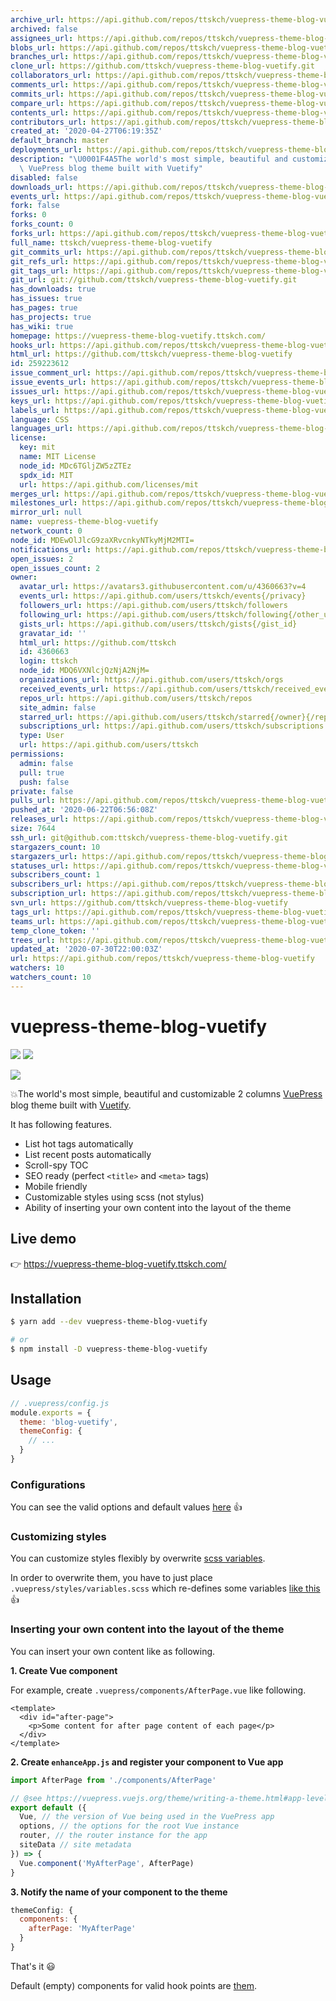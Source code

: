 ```yaml
---
archive_url: https://api.github.com/repos/ttskch/vuepress-theme-blog-vuetify/{archive_format}{/ref}
archived: false
assignees_url: https://api.github.com/repos/ttskch/vuepress-theme-blog-vuetify/assignees{/user}
blobs_url: https://api.github.com/repos/ttskch/vuepress-theme-blog-vuetify/git/blobs{/sha}
branches_url: https://api.github.com/repos/ttskch/vuepress-theme-blog-vuetify/branches{/branch}
clone_url: https://github.com/ttskch/vuepress-theme-blog-vuetify.git
collaborators_url: https://api.github.com/repos/ttskch/vuepress-theme-blog-vuetify/collaborators{/collaborator}
comments_url: https://api.github.com/repos/ttskch/vuepress-theme-blog-vuetify/comments{/number}
commits_url: https://api.github.com/repos/ttskch/vuepress-theme-blog-vuetify/commits{/sha}
compare_url: https://api.github.com/repos/ttskch/vuepress-theme-blog-vuetify/compare/{base}...{head}
contents_url: https://api.github.com/repos/ttskch/vuepress-theme-blog-vuetify/contents/{+path}
contributors_url: https://api.github.com/repos/ttskch/vuepress-theme-blog-vuetify/contributors
created_at: '2020-04-27T06:19:35Z'
default_branch: master
deployments_url: https://api.github.com/repos/ttskch/vuepress-theme-blog-vuetify/deployments
description: "\U0001F4A5The world's most simple, beautiful and customizable 2 columns\
  \ VuePress blog theme built with Vuetify"
disabled: false
downloads_url: https://api.github.com/repos/ttskch/vuepress-theme-blog-vuetify/downloads
events_url: https://api.github.com/repos/ttskch/vuepress-theme-blog-vuetify/events
fork: false
forks: 0
forks_count: 0
forks_url: https://api.github.com/repos/ttskch/vuepress-theme-blog-vuetify/forks
full_name: ttskch/vuepress-theme-blog-vuetify
git_commits_url: https://api.github.com/repos/ttskch/vuepress-theme-blog-vuetify/git/commits{/sha}
git_refs_url: https://api.github.com/repos/ttskch/vuepress-theme-blog-vuetify/git/refs{/sha}
git_tags_url: https://api.github.com/repos/ttskch/vuepress-theme-blog-vuetify/git/tags{/sha}
git_url: git://github.com/ttskch/vuepress-theme-blog-vuetify.git
has_downloads: true
has_issues: true
has_pages: true
has_projects: true
has_wiki: true
homepage: https://vuepress-theme-blog-vuetify.ttskch.com/
hooks_url: https://api.github.com/repos/ttskch/vuepress-theme-blog-vuetify/hooks
html_url: https://github.com/ttskch/vuepress-theme-blog-vuetify
id: 259223612
issue_comment_url: https://api.github.com/repos/ttskch/vuepress-theme-blog-vuetify/issues/comments{/number}
issue_events_url: https://api.github.com/repos/ttskch/vuepress-theme-blog-vuetify/issues/events{/number}
issues_url: https://api.github.com/repos/ttskch/vuepress-theme-blog-vuetify/issues{/number}
keys_url: https://api.github.com/repos/ttskch/vuepress-theme-blog-vuetify/keys{/key_id}
labels_url: https://api.github.com/repos/ttskch/vuepress-theme-blog-vuetify/labels{/name}
language: CSS
languages_url: https://api.github.com/repos/ttskch/vuepress-theme-blog-vuetify/languages
license:
  key: mit
  name: MIT License
  node_id: MDc6TGljZW5zZTEz
  spdx_id: MIT
  url: https://api.github.com/licenses/mit
merges_url: https://api.github.com/repos/ttskch/vuepress-theme-blog-vuetify/merges
milestones_url: https://api.github.com/repos/ttskch/vuepress-theme-blog-vuetify/milestones{/number}
mirror_url: null
name: vuepress-theme-blog-vuetify
network_count: 0
node_id: MDEwOlJlcG9zaXRvcnkyNTkyMjM2MTI=
notifications_url: https://api.github.com/repos/ttskch/vuepress-theme-blog-vuetify/notifications{?since,all,participating}
open_issues: 2
open_issues_count: 2
owner:
  avatar_url: https://avatars3.githubusercontent.com/u/4360663?v=4
  events_url: https://api.github.com/users/ttskch/events{/privacy}
  followers_url: https://api.github.com/users/ttskch/followers
  following_url: https://api.github.com/users/ttskch/following{/other_user}
  gists_url: https://api.github.com/users/ttskch/gists{/gist_id}
  gravatar_id: ''
  html_url: https://github.com/ttskch
  id: 4360663
  login: ttskch
  node_id: MDQ6VXNlcjQzNjA2NjM=
  organizations_url: https://api.github.com/users/ttskch/orgs
  received_events_url: https://api.github.com/users/ttskch/received_events
  repos_url: https://api.github.com/users/ttskch/repos
  site_admin: false
  starred_url: https://api.github.com/users/ttskch/starred{/owner}{/repo}
  subscriptions_url: https://api.github.com/users/ttskch/subscriptions
  type: User
  url: https://api.github.com/users/ttskch
permissions:
  admin: false
  pull: true
  push: false
private: false
pulls_url: https://api.github.com/repos/ttskch/vuepress-theme-blog-vuetify/pulls{/number}
pushed_at: '2020-06-22T06:56:08Z'
releases_url: https://api.github.com/repos/ttskch/vuepress-theme-blog-vuetify/releases{/id}
size: 7644
ssh_url: git@github.com:ttskch/vuepress-theme-blog-vuetify.git
stargazers_count: 10
stargazers_url: https://api.github.com/repos/ttskch/vuepress-theme-blog-vuetify/stargazers
statuses_url: https://api.github.com/repos/ttskch/vuepress-theme-blog-vuetify/statuses/{sha}
subscribers_count: 1
subscribers_url: https://api.github.com/repos/ttskch/vuepress-theme-blog-vuetify/subscribers
subscription_url: https://api.github.com/repos/ttskch/vuepress-theme-blog-vuetify/subscription
svn_url: https://github.com/ttskch/vuepress-theme-blog-vuetify
tags_url: https://api.github.com/repos/ttskch/vuepress-theme-blog-vuetify/tags
teams_url: https://api.github.com/repos/ttskch/vuepress-theme-blog-vuetify/teams
temp_clone_token: ''
trees_url: https://api.github.com/repos/ttskch/vuepress-theme-blog-vuetify/git/trees{/sha}
updated_at: '2020-07-30T22:00:03Z'
url: https://api.github.com/repos/ttskch/vuepress-theme-blog-vuetify
watchers: 10
watchers_count: 10
---
```


# vuepress-theme-blog-vuetify

[![](https://img.shields.io/npm/v/vuepress-theme-blog-vuetify?style=flat-square)](https://www.npmjs.com/package/vuepress-theme-blog-vuetify)
[![](https://img.shields.io/npm/dm/vuepress-theme-blog-vuetify?style=flat-square)](https://www.npmjs.com/package/vuepress-theme-blog-vuetify)

![](https://user-images.githubusercontent.com/4360663/80946098-43781280-8e28-11ea-8e50-667344f9f959.png)

💥The world's most simple, beautiful and customizable 2 columns [VuePress](https://vuepress.vuejs.org/) blog theme built with [Vuetify](https://vuetifyjs.com).

It has following features.

* List hot tags automatically
* List recent posts automatically
* Scroll-spy TOC
* SEO ready (perfect `<title>` and `<meta>` tags)
* Mobile friendly
* Customizable styles using scss (not stylus)
* Ability of inserting your own content into the layout of the theme

## Live demo

👉 <https://vuepress-theme-blog-vuetify.ttskch.com/>

## Installation

```bash
$ yarn add --dev vuepress-theme-blog-vuetify

# or
$ npm install -D vuepress-theme-blog-vuetify
```

## Usage

```js
// .vuepress/config.js
module.exports = {
  theme: 'blog-vuetify',
  themeConfig: {
    // ...
  }
}
```

### Configurations

You can see the valid options and default values [here](https://github.com/ttskch/vuepress-theme-blog-vuetify/blob/master/index.js#L14) 👍

### Customizing styles

You can customize styles flexibly by overwrite [scss variables](https://github.com/ttskch/vuepress-theme-blog-vuetify/blob/master/styles/_variables.scss).

In order to overwrite them, you have to just place `.vuepress/styles/variables.scss` which re-defines some variables [like this](https://github.com/ttskch/vuepress-theme-blog-vuetify/blob/master/example/blog/.vuepress/styles/variables.scss) 👍 

### Inserting your own content into the layout of the theme

You can insert your own content like as following.

**1. Create Vue component**

For example, create `.vuepress/components/AfterPage.vue` like following.

```vue
<template>
  <div id="after-page">
    <p>Some content for after page content of each page</p>
  </div>
</template>
```

**2. Create `enhanceApp.js` and register your component to Vue app**

```js
import AfterPage from './components/AfterPage'

// @see https://vuepress.vuejs.org/theme/writing-a-theme.html#app-level-enhancements
export default ({
  Vue, // the version of Vue being used in the VuePress app
  options, // the options for the root Vue instance
  router, // the router instance for the app
  siteData // site metadata
}) => {
  Vue.component('MyAfterPage', AfterPage)
}
```

**3. Notify the name of your component to the theme**

```js
themeConfig: {
  components: {
    afterPage: 'MyAfterPage'
  }
}
```

That's it 😃

Default (empty) components for valid hook points are [them](https://github.com/ttskch/vuepress-theme-blog-vuetify/tree/master/components/extensions).
